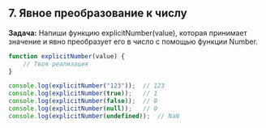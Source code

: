 ## 7. Явное преобразование к числу
**Задача:** Напиши функцию explicitNumber(value), которая принимает значение и явно преобразует его в число с помощью функции Number.

```js
function explicitNumber(value) {
    // Твоя реализация
}

console.log(explicitNumber("123"));  // 123
console.log(explicitNumber(true));   // 1
console.log(explicitNumber(false));  // 0
console.log(explicitNumber(null));   // 0
console.log(explicitNumber(undefined));  // NaN
```